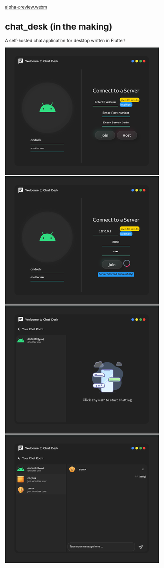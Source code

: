 [alpha-preview.webm](https://user-images.githubusercontent.com/73544069/222953852-a379b891-a3f8-4cb9-bb55-848041664768.webm)


# chat_desk (in the making)
A self-hosted chat application for desktop written in Flutter!

![](images/s0.png)
![](images/s1.png)
![](images/s2.png)
![](images/s3.png)

